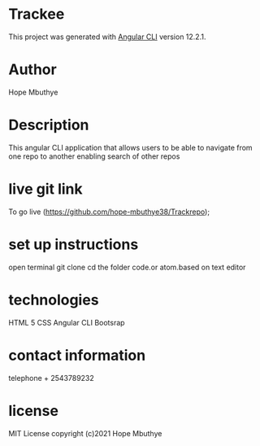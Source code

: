 # Trackee

This project was generated with [Angular CLI](https://github.com/angular/angular-cli) version 12.2.1.

 # Author
Hope Mbuthye 

# Description
This angular CLI application that allows users to be able to navigate from one repo to another enabling search of other repos

# live git link
To go live (https://github.com/hope-mbuthye38/Trackrepo);

# set up instructions
open terminal git clone cd the folder code.or atom.based on text editor

 # technologies
HTML 5 CSS Angular CLI Bootsrap

# contact information
telephone + 2543789232

# license
MIT License copyright (c)2021 Hope Mbuthye
